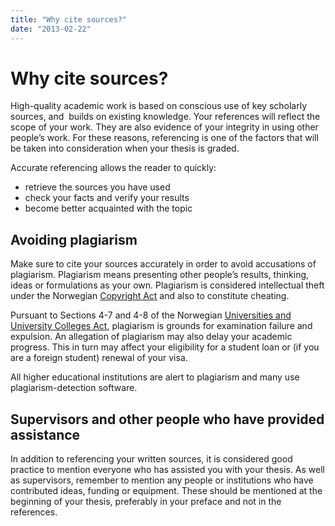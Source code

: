 ```yaml
---
title: "Why cite sources?"
date: "2013-02-22"
---
```


# Why cite sources?

High-quality academic work is based on conscious use of key scholarly sources, and  builds on existing knowledge. Your references will reflect the scope of your work. They are also evidence of your integrity in using other people’s work. For these reasons, referencing is one of the factors that will be taken into consideration when your thesis is graded.

Accurate referencing allows the reader to quickly:

- retrieve the sources you have used
- check your facts and verify your results
- become better acquainted with the topic

## Avoiding plagiarism

Make sure to cite your sources accurately in order to avoid accusations of plagiarism. Plagiarism means presenting other people’s results, thinking, ideas or formulations as your own. Plagiarism is considered intellectual theft under the Norwegian [Copyright Act](https://lovdata.no/lov/2018-06-15-40) and also to constitute cheating.

Pursuant to Sections 4-7 and 4-8 of the Norwegian [Universities and University Colleges Act](https://www.lovdata.no/all/nl-20050401-015.html), plagiarism is grounds for examination failure and expulsion. An allegation of plagiarism may also delay your academic progress. This in turn may affect your eligibility for a student loan or (if you are a foreign student) renewal of your visa.

All higher educational institutions are alert to plagiarism and many use plagiarism-detection software.

## Supervisors and other people who have provided assistance

In addition to referencing your written sources, it is considered good practice to mention everyone who has assisted you with your thesis. As well as supervisors, remember to mention any people or institutions who have contributed ideas, funding or equipment. These should be mentioned at the beginning of your thesis, preferably in your preface and not in the references.
